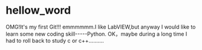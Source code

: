 # hellow_word
OMG!It's my first Git!!!
emmmmmm.I like LabVIEW,but anyway I would like to learn some new coding skill-----Python.
OK，maybe during a long time I had to roll back to study c or c++..........
